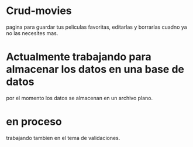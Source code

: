 # Crud-movies
pagina para guardar tus peliculas favoritas, editarlas y borrarlas cuadno ya no las necesites mas.
# Actualmente trabajando para almacenar los datos en una base de datos
por el momento los datos se almacenan en un archivo plano.
# en proceso
trabajando tambien en el tema de validaciones.
